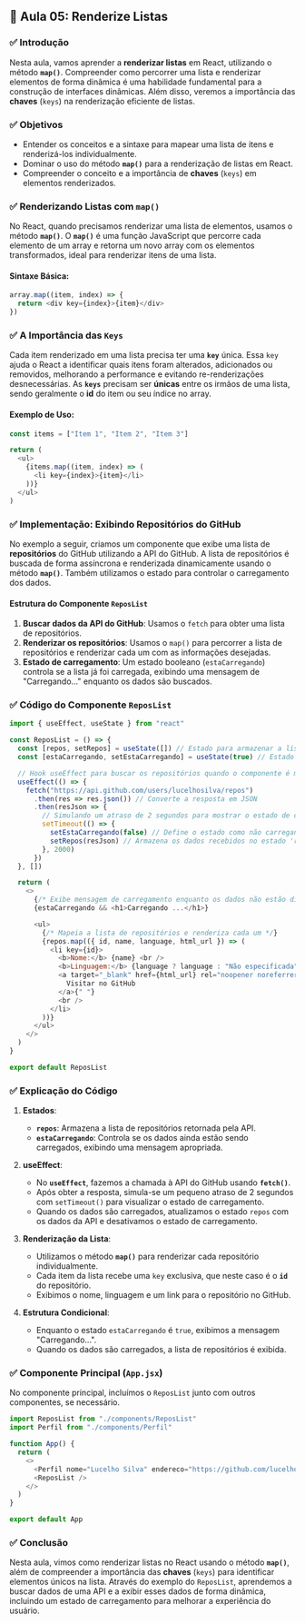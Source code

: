 ## 📝 Aula 05: Renderize Listas

### ✅ Introdução

Nesta aula, vamos aprender a **renderizar listas** em React, utilizando o método **`map()`**. Compreender como percorrer uma lista e renderizar elementos de forma dinâmica é uma habilidade fundamental para a construção de interfaces dinâmicas. Além disso, veremos a importância das **chaves** (`keys`) na renderização eficiente de listas.

### ✅ Objetivos

- Entender os conceitos e a sintaxe para mapear uma lista de itens e renderizá-los individualmente.
- Dominar o uso do método **`map()`** para a renderização de listas em React.
- Compreender o conceito e a importância de **chaves** (`keys`) em elementos renderizados.

### ✅ Renderizando Listas com `map()`

No React, quando precisamos renderizar uma lista de elementos, usamos o método **`map()`**. O **`map()`** é uma função JavaScript que percorre cada elemento de um array e retorna um novo array com os elementos transformados, ideal para renderizar itens de uma lista.

#### Sintaxe Básica:

```javascript
array.map((item, index) => {
  return <div key={index}>{item}</div>
})
```

### ✅ A Importância das `Keys`

Cada item renderizado em uma lista precisa ter uma **`key`** única. Essa `key` ajuda o React a identificar quais itens foram alterados, adicionados ou removidos, melhorando a performance e evitando re-renderizações desnecessárias. As **`keys`** precisam ser **únicas** entre os irmãos de uma lista, sendo geralmente o **id** do item ou seu índice no array.

#### Exemplo de Uso:

```javascript
const items = ["Item 1", "Item 2", "Item 3"]

return (
  <ul>
    {items.map((item, index) => (
      <li key={index}>{item}</li>
    ))}
  </ul>
)
```

### ✅ Implementação: Exibindo Repositórios do GitHub

No exemplo a seguir, criamos um componente que exibe uma lista de **repositórios** do GitHub utilizando a API do GitHub. A lista de repositórios é buscada de forma assíncrona e renderizada dinamicamente usando o método **`map()`**. Também utilizamos o estado para controlar o carregamento dos dados.

#### Estrutura do Componente `ReposList`

1. **Buscar dados da API do GitHub**: Usamos o `fetch` para obter uma lista de repositórios.
2. **Renderizar os repositórios**: Usamos o `map()` para percorrer a lista de repositórios e renderizar cada um com as informações desejadas.
3. **Estado de carregamento**: Um estado booleano (`estaCarregando`) controla se a lista já foi carregada, exibindo uma mensagem de "Carregando..." enquanto os dados são buscados.

### ✅ Código do Componente `ReposList`

```javascript
import { useEffect, useState } from "react"

const ReposList = () => {
  const [repos, setRepos] = useState([]) // Estado para armazenar a lista de repositórios
  const [estaCarregando, setEstaCarregando] = useState(true) // Estado para controlar o carregamento

  // Hook useEffect para buscar os repositórios quando o componente é montado
  useEffect(() => {
    fetch("https://api.github.com/users/lucelhosilva/repos")
      .then(res => res.json()) // Converte a resposta em JSON
      .then(resJson => {
        // Simulando um atraso de 2 segundos para mostrar o estado de carregamento
        setTimeout(() => {
          setEstaCarregando(false) // Define o estado como não carregando
          setRepos(resJson) // Armazena os dados recebidos no estado 'repos'
        }, 2000)
      })
  }, [])

  return (
    <>
      {/* Exibe mensagem de carregamento enquanto os dados não estão disponíveis */}
      {estaCarregando && <h1>Carregando ...</h1>}

      <ul>
        {/* Mapeia a lista de repositórios e renderiza cada um */}
        {repos.map(({ id, name, language, html_url }) => (
          <li key={id}>
            <b>Nome:</b> {name} <br />
            <b>Linguagem:</b> {language ? language : "Não especificada"} <br />
            <a target="_blank" href={html_url} rel="noopener noreferrer">
              Visitar no GitHub
            </a>{" "}
            <br />
          </li>
        ))}
      </ul>
    </>
  )
}

export default ReposList
```

### ✅ Explicação do Código

1. **Estados**:
   - **`repos`**: Armazena a lista de repositórios retornada pela API.
   - **`estaCarregando`**: Controla se os dados ainda estão sendo carregados, exibindo uma mensagem apropriada.
2. **useEffect**:

   - No **`useEffect`**, fazemos a chamada à API do GitHub usando **`fetch()`**.
   - Após obter a resposta, simula-se um pequeno atraso de 2 segundos com `setTimeout()` para visualizar o estado de carregamento.
   - Quando os dados são carregados, atualizamos o estado `repos` com os dados da API e desativamos o estado de carregamento.

3. **Renderização da Lista**:

   - Utilizamos o método **`map()`** para renderizar cada repositório individualmente.
   - Cada item da lista recebe uma `key` exclusiva, que neste caso é o **`id`** do repositório.
   - Exibimos o nome, linguagem e um link para o repositório no GitHub.

4. **Estrutura Condicional**:
   - Enquanto o estado `estaCarregando` é `true`, exibimos a mensagem "Carregando...".
   - Quando os dados são carregados, a lista de repositórios é exibida.

### ✅ Componente Principal (`App.jsx`)

No componente principal, incluímos o `ReposList` junto com outros componentes, se necessário.

```javascript
import ReposList from "./components/ReposList"
import Perfil from "./components/Perfil"

function App() {
  return (
    <>
      <Perfil nome="Lucelho Silva" endereco="https://github.com/lucelhosilva.png" />
      <ReposList />
    </>
  )
}

export default App
```

### ✅ Conclusão

Nesta aula, vimos como renderizar listas no React usando o método **`map()`**, além de compreender a importância das **chaves** (`keys`) para identificar elementos únicos na lista. Através do exemplo do `ReposList`, aprendemos a buscar dados de uma API e a exibir esses dados de forma dinâmica, incluindo um estado de carregamento para melhorar a experiência do usuário.
